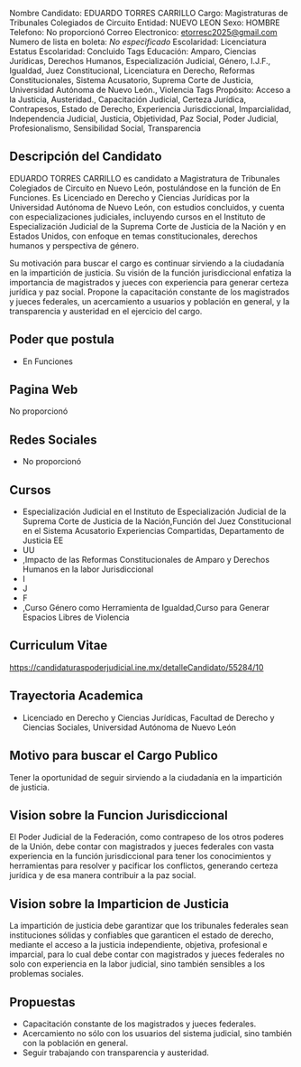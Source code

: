 Nombre Candidato: EDUARDO TORRES CARRILLO
Cargo: Magistraturas de Tribunales Colegiados de Circuito
Entidad: NUEVO LEON
Sexo: HOMBRE
Telefono: No proporcionó
Correo Electronico: etorresc2025@gmail.com
Numero de lista en boleta: *No especificado*
Escolaridad: Licenciatura
Estatus Escolaridad: Concluido
Tags Educación: Amparo, Ciencias Jurídicas, Derechos Humanos, Especialización Judicial, Género, I.J.F., Igualdad, Juez Constitucional, Licenciatura en Derecho, Reformas Constitucionales, Sistema Acusatorio, Suprema Corte de Justicia, Universidad Autónoma de Nuevo León., Violencia
Tags Propósito: Acceso a la Justicia, Austeridad., Capacitación Judicial, Certeza Jurídica, Contrapesos, Estado de Derecho, Experiencia Jurisdiccional, Imparcialidad, Independencia Judicial, Justicia, Objetividad, Paz Social, Poder Judicial, Profesionalismo, Sensibilidad Social, Transparencia


## Descripción del Candidato 

EDUARDO TORRES CARRILLO es candidato a Magistratura de Tribunales Colegiados de Circuito en Nuevo León, postulándose en la función de En Funciones. Es Licenciado en Derecho y Ciencias Jurídicas por la Universidad Autónoma de Nuevo León, con estudios concluidos, y cuenta con especializaciones judiciales, incluyendo cursos en el Instituto de Especialización Judicial de la Suprema Corte de Justicia de la Nación y en Estados Unidos, con enfoque en temas constitucionales, derechos humanos y perspectiva de género. 

Su motivación para buscar el cargo es continuar sirviendo a la ciudadanía en la impartición de justicia.  Su visión de la función jurisdiccional enfatiza la importancia de magistrados y jueces con experiencia para generar certeza jurídica y paz social.  Propone la capacitación constante de los magistrados y jueces federales, un acercamiento a usuarios y población en general, y la transparencia y austeridad en el ejercicio del cargo.


## Poder que postula

- En Funciones


## Pagina Web

No proporcionó


## Redes Sociales

- No proporcionó


## Cursos

- Especialización Judicial en el Instituto de Especialización Judicial de la Suprema Corte de Justicia de la Nación,Función del Juez Constitucional en el Sistema Acusatorio Experiencias Compartidas, Departamento de Justicia EE
- UU
- ,Impacto de las Reformas Constitucionales de Amparo y Derechos Humanos en la labor Jurisdiccional
- I
- J
- F
- ,Curso Género como Herramienta de Igualdad,Curso para Generar Espacios Libres de Violencia


## Curriculum Vitae

https://candidaturaspoderjudicial.ine.mx/detalleCandidato/55284/10


## Trayectoria Academica

- Licenciado en Derecho y Ciencias Jurídicas, Facultad de Derecho y Ciencias Sociales, Universidad Autónoma de Nuevo León


## Motivo para buscar el Cargo Publico

Tener la oportunidad de seguir sirviendo a la ciudadanía en la impartición de justicia.


## Vision sobre la Funcion Jurisdiccional

El Poder Judicial de la Federación, como contrapeso de los otros poderes de la Unión, debe contar con magistrados y jueces federales con vasta experiencia en la función jurisdiccional para tener los conocimientos y herramientas para resolver y pacificar los conflictos, generando certeza jurídica y de esa manera contribuir a la paz social.


## Vision sobre la Imparticion de Justicia

La impartición de justicia debe garantizar que los tribunales federales sean instituciones sólidas y confiables que garanticen el estado de derecho, mediante el acceso a la justicia independiente, objetiva, profesional e imparcial, para lo cual debe contar con magistrados y jueces federales no solo con experiencia en la labor judicial, sino también sensibles a los problemas sociales.


## Propuestas

- Capacitación constante de los magistrados y jueces federales.
- Acercamiento no sólo con los usuarios del sistema judicial, sino también con la población en general.
- Seguir trabajando con transparencia y austeridad.

